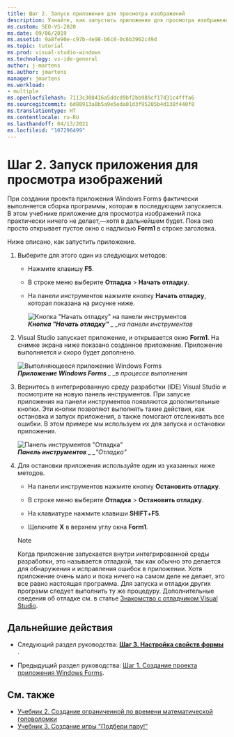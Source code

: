 ```yaml
---
title: Шаг 2. Запуск приложения для просмотра изображений
description: Узнайте, как запустить приложение для просмотра изображений.
ms.custom: SEO-VS-2020
ms.date: 09/06/2019
ms.assetid: 9a8fe90e-c97b-4e98-b6c8-0c6b3962c49d
ms.topic: tutorial
ms.prod: visual-studio-windows
ms.technology: vs-ide-general
author: j-martens
ms.author: jmartens
manager: jmartens
ms.workload:
- multiple
ms.openlocfilehash: 7113c308416a5ddcd9bf2bb989cf17d31c4fffa6
ms.sourcegitcommit: 6d88913a8b5a9e5eda01d3f95205b4d138f440f8
ms.translationtype: HT
ms.contentlocale: ru-RU
ms.lasthandoff: 04/13/2021
ms.locfileid: "107296499"
---
```

# <a name="step-2-run-your-picture-viewer-app"></a>Шаг 2. Запуск приложения для просмотра изображений

При создании проекта приложения Windows Forms фактически выполняется сборка программы, которая в последующем запускается. В этом учебнике приложение для просмотра изображений пока практически ничего не делает,&mdash;хотя в дальнейшем будет. Пока оно просто открывает пустое окно с надписью **Form1** в строке заголовка.

Ниже описано, как запустить приложение. 

1. Выберите для этого один из следующих методов:

    - Нажмите клавишу **F5**.

    - В строке меню выберите **Отладка** > **Начать отладку**.

    - На панели инструментов нажмите кнопку **Начать отладку**, которая показана на рисунке ниже.

      ![Кнопка "Начать отладку" на панели инструментов](../ide/media/express_icondebug.png)<br>
      ***Кнопка "Начать отладку"** _ _на панели инструментов*

1. Visual Studio запускает приложение, и открывается окно **Form1**. На снимке экрана ниже показано созданное приложение. Приложение выполняется и скоро будет дополнено.

     ![Выполняющееся приложение Windows Forms](../ide/media/express_firstrun.png)<br>
***Приложение Windows Forms** _ _в процессе выполнения*

1. Вернитесь в интегрированную среду разработки (IDE) Visual Studio и посмотрите на новую панель инструментов. При запуске приложения на панели инструментов появляются дополнительные кнопки. Эти кнопки позволяют выполнять такие действия, как остановка и запуск приложения, а также помогают отслеживать все ошибки. В этом примере мы используем их для запуска и остановки приложения.

     ![Панель инструментов "Отладка"](../ide/media/express_debugtoolbar.png)<br>
***Панель инструментов** _ _"Отладка"*

1. Для остановки приложения используйте один из указанных ниже методов.

    - На панели инструментов нажмите кнопку **Остановить отладку**.

    - В строке меню выберите **Отладка** > **Остановить отладку**.

    - На клавиатуре нажмите клавиши **SHIFT**+**F5**.

    - Щелкните **X** в верхнем углу окна **Form1**.

    > [!NOTE]
    > Когда приложение запускается внутри интегрированной среды разработки, это называется отладкой, так как обычно это делается для обнаружения и исправления ошибок в приложении. Хотя приложение очень мало и пока ничего на самом деле не делает, это все равно настоящая программа. Для запуска и отладки других программ следует выполнить ту же процедуру. Дополнительные сведения об отладке см. в статье [Знакомство с отладчиком Visual Studio](../debugger/debugger-feature-tour.md).

## <a name="next-steps"></a>Дальнейшие действия

* Следующий раздел руководства: **[Шаг 3. Настройка свойств формы](../ide/step-3-set-your-form-properties.md)** .

* Предыдущий раздел руководства: [Шаг 1. Создание проекта приложения Windows Forms](../ide/step-1-create-a-windows-forms-application-project.md).

## <a name="see-also"></a>См. также

* [Учебник 2. Создание ограниченной по времени математической головоломки](tutorial-2-create-a-timed-math-quiz.md)
* [Учебник 3. Создание игры "Подбери пару!"](tutorial-3-create-a-matching-game.md)
